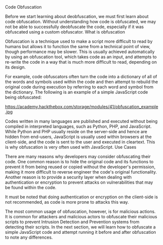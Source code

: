 Code Obfuscation

Before we start learning about deobfuscation, we must first learn about code obfuscation. Without understanding how code is obfuscated, we may not be able to successfully deobfuscate the code, especially if it was obfuscated using a custom obfuscator.
What is obfuscation

Obfuscation is a technique used to make a script more difficult to read by humans but allows it to function the same from a technical point of view, though performance may be slower. This is usually achieved automatically by using an obfuscation tool, which takes code as an input, and attempts to re-write the code in a way that is much more difficult to read, depending on its design.

For example, code obfuscators often turn the code into a dictionary of all of the words and symbols used within the code and then attempt to rebuild the original code during execution by referring to each word and symbol from the dictionary. The following is an example of a simple JavaScript code being obfuscated:

https://academy.hackthebox.com/storage/modules/41/obfuscation_example.jpg

Codes written in many languages are published and executed without being compiled in interpreted languages, such as Python, PHP, and JavaScript. While Python and PHP usually reside on the server-side and hence are hidden from end-users, JavaScript is usually used within browsers at the client-side, and the code is sent to the user and executed in cleartext. This is why obfuscation is very often used with JavaScript.
Use Cases

There are many reasons why developers may consider obfuscating their code. One common reason is to hide the original code and its functions to prevent it from being reused or copied without the developer's permission, making it more difficult to reverse engineer the code's original functionality. Another reason is to provide a security layer when dealing with authentication or encryption to prevent attacks on vulnerabilities that may be found within the code.

It must be noted that doing authentication or encryption on the client-side is not recommended, as code is more prone to attacks this way.

The most common usage of obfuscation, however, is for malicious actions. It is common for attackers and malicious actors to obfuscate their malicious scripts to prevent Intrusion Detection and Prevention systems from detecting their scripts. In the next section, we will learn how to obfuscate a simple JavaScript code and attempt running it before and after obfuscation to note any differences.
